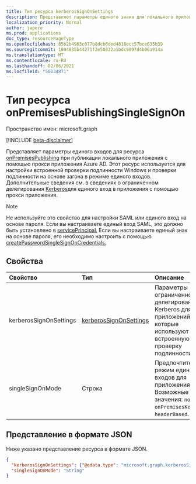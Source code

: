 ```yaml
---
title: Тип ресурса kerberosSignOnSettings
description: Представляет параметры единого знака для локального приложения, опубликованного через прокси-сервер приложения.
localization_priority: Normal
author: japere
ms.prod: applications
doc_type: resourcePageType
ms.openlocfilehash: 85b2b4963c077b8dcb6ded4818ecc57bce635b39
ms.sourcegitcommit: 1004835b44271f2e50332a1bdc9097d4b06a914a
ms.translationtype: MT
ms.contentlocale: ru-RU
ms.lasthandoff: 02/06/2021
ms.locfileid: "50134871"
---
```

# <a name="onpremisespublishingsinglesignon-resource-type"></a>Тип ресурса onPremisesPublishingSingleSignOn

Пространство имен: microsoft.graph

[!INCLUDE [beta-disclaimer](../../includes/beta-disclaimer.md)]

Представляет параметры единого входов для ресурса [onPremisesPublishing](onpremisespublishing.md) при публикации локального приложения с помощью прокси приложения Azure AD. Этот ресурс используется для настройки встроенной проверки подлинности Windows и проверки подлинности на основе загона в режиме единого входов. Дополнительные сведения см. в сведениях о ограниченном делегирования [Kerberos](/azure/active-directory/manage-apps/application-proxy-configure-single-sign-on-with-kcd)для единого вход в приложения с помощью прокси приложения.

>[!NOTE]
>Не используйте это свойство для настройки SAML или единого вход на основе пароля. Если вы настраиваете единый вход SAML, это должно быть установлено в [servicePrincipal.](serviceprincipal.md)
Если вы настраиваете единый знак на основе пароля, его необходимо настроить с помощью [createPasswordSingleSignOnCredentials.](../api/serviceprincipal-createpasswordsinglesignoncredentials.md)

## <a name="properties"></a>Свойства

| Свойство     | Тип        | Описание |
|:-------------|:------------|:------------|
|kerberosSignOnSettings| [kerberosSignOnSettings](kerberossignonsettings.md)| Параметры ограниченного делегирования Kerberos для приложений, которые используют встроенную проверку подлинности окон. |
|singleSignOnMode|Строка| Предпочтительный режим единого входов для приложения. Возможные значения: `none`, `onPremisesKerberos`, `headerBased`.|

## <a name="json-representation"></a>Представление в формате JSON

Ниже указано представление ресурса в формате JSON.

<!-- {
  "blockType": "resource",
  "optionalProperties": [

  ],
  "@odata.type": "microsoft.graph.onPremisesPublishingSingleSignOn",
  "baseType": null
}-->

```json
{
  "kerberosSignOnSettings": {"@odata.type": "microsoft.graph.kerberosSignOnSettings"},
  "singleSignOnMode": "String"
}
```

<!-- uuid: 16cd6b66-4b1a-43a1-adaf-3a886856ed98
2019-02-04 14:57:30 UTC -->
<!-- {
  "type": "#page.annotation",
  "description": "onPremisesPublishingSingleSignOn resource",
  "keywords": "",
  "section": "documentation",
  "tocPath": ""
}-->
